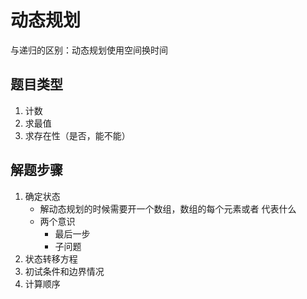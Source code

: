 # 动态规划

与递归的区别：动态规划使用空间换时间

## 题目类型

1. 计数
2. 求最值
3. 求存在性（是否，能不能）

## 解题步骤

1. 确定状态
   - 解动态规划的时候需要开一个数组，数组的每个元素或者
   代表什么
   - 两个意识
     - 最后一步
     - 子问题
2. 状态转移方程
3. 初试条件和边界情况
4. 计算顺序
